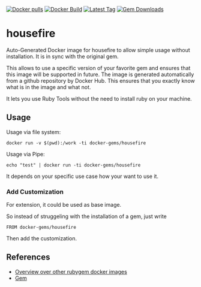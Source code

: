[![Docker pulls](https://img.shields.io/docker/pulls/rubygem/housefire.svg)](https://hub.docker.com/r/rubygem/housefire/)
[![Docker Build](https://img.shields.io/docker/automated/rubygem/housefire.svg)](https://hub.docker.com/r/rubygem/housefire/)
[![Latest Tag](https://img.shields.io/github/tag/docker-rubygem/housefire.svg)](https://hub.docker.com/r/rubygem/housefire/)
[![Gem Downloads](https://img.shields.io/gem/dt/housefire.svg)](https://rubygems.org/gems/housefire/)
# housefire

Auto-Generated Docker image for housefire to allow simple usage without installation.
It is in sync with the original gem.

This allows to use a specific version of your favorite gem and ensures that this image will be supported in future.
The image is generated automatically from a github repository by Docker Hub.
This ensures that you exactly know what is in the image and what not.

It lets you use Ruby Tools without the need to install ruby on your machine.

## Usage

Usage via file system:

`docker run -v $(pwd):/work -ti docker-gems/housefire`

Usage via Pipe:

`echo "test" | docker run -ti docker-gems/housefire`

It depends on your specific use case how your want to use it.

### Add Customization

For extension, it could be used as base image.

So instead of struggeling with the installation of a gem, just write

`FROM docker-gems/housefire`

Then add the customization.

## References

 - [Overview over other rubygem docker images](https://github.com/thinkbot/docker-rubygem)
 - [Gem](https://rubygems.org/gems/housefire/)
